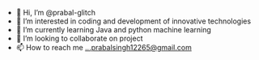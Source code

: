 - 👋 Hi, I’m @prabal-glitch
- 👀 I’m interested in coding and development of innovative technologies 
- 🌱 I’m currently learning Java and python machine learning 
- 💞️ I’m looking to collaborate on project 
- 📫 How to reach me ...prabalsingh12265@gmail.com 

<!---
prabal-glitch/prabal-glitch is a ✨ special ✨ repository because its `README.md` (this file) appears on your GitHub profile.
You can click the Preview link to take a look at your changes.
--->
